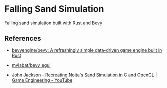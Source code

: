 # Falling Sand Simulation

Falling sand simulation built with Rust and Bevy

## References
- [bevyengine/bevy: A refreshingly simple data-driven game engine built in Rust](https://github.com/bevyengine/bevy)
- [mvlabat/bevy\_egui](https://github.com/mvlabat/bevy_egui)

- [John Jackson - Recreating Noita's Sand Simulation in C and OpenGL | Game Engineering - YouTube](https://www.youtube.com/watch?v=VLZjd_Y1gJ8)
